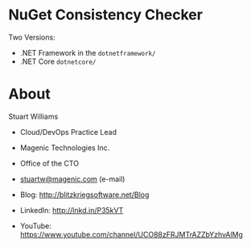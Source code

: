 # NuGet Consistency Checker 

Two Versions:
* .NET Framework in the `dotnetframework/`
* .NET Core `dotnetcore/`
 
# About 

Stuart Williams

* Cloud/DevOps Practice Lead
 
* Magenic Technologies Inc.
* Office of the CTO
 
* <a href="mailto:stuartw@magenic.com" target="_blank">stuartw@magenic.com</a> (e-mail)

* Blog: <a href="http://blitzkriegsoftware.net/Blog" target="_blank">http://blitzkriegsoftware.net/Blog</a> 
* LinkedIn: <a href="http://lnkd.in/P35kVT" target="_blank">http://lnkd.in/P35kVT</a> 

* YouTube: <a href="https://www.youtube.com/channel/UCO88zFRJMTrAZZbYzhvAlMg" target="_blank">https://www.youtube.com/channel/UCO88zFRJMTrAZZbYzhvAlMg</a> 

